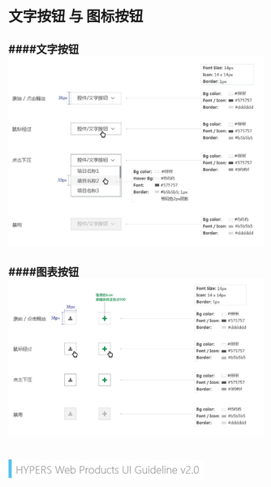 # 文字按钮 与 图标按钮

####文字按钮
![Alt text](../image/UI-Standar-LUXURY-10-1.jpg)
---
####图表按钮
![Alt text](../image/UI-Standar-LUXURY-10-2.jpg)
<br>
<br>
---
![mark logo](../image/UI-Standar-V.jpg)

